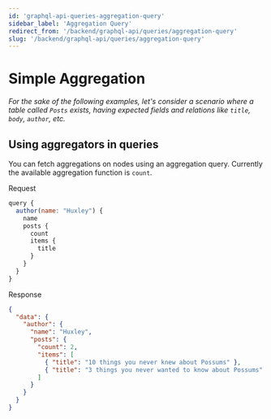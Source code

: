 ```yaml
---
id: 'graphql-api-queries-aggregation-query'
sidebar_label: 'Aggregation Query'
redirect_from: '/backend/graphql-api/queries/aggregation-query'
slug: '/backend/graphql-api/queries/aggregation-query'
---
```


# Simple Aggregation

_For the sake of the following examples, let's consider a scenario where a table called `Posts` exists, having expected fields and relations like `title`, `body`, `author`, etc._

## Using aggregators in queries

You can fetch aggregations on nodes using an aggregation query. Currently the available aggregation function is `count`.

<div class="code-sample">
<div>
<label>Request</label>

```javascript
query {
  author(name: "Huxley") {
    name
    posts {
      count
      items {
        title
      }
    }
  }
}
```

</div>
<div>
<label>Response</label>

```json
{
  "data": {
    "author": {
      "name": "Huxley",
      "posts": {
        "count": 2,
        "items": [
          { "title": "10 things you never knew about Possums" },
          { "title": "3 things you never wanted to know about Possums" }
        ]
      }
    }
  }
}
```

</div>
</div>
